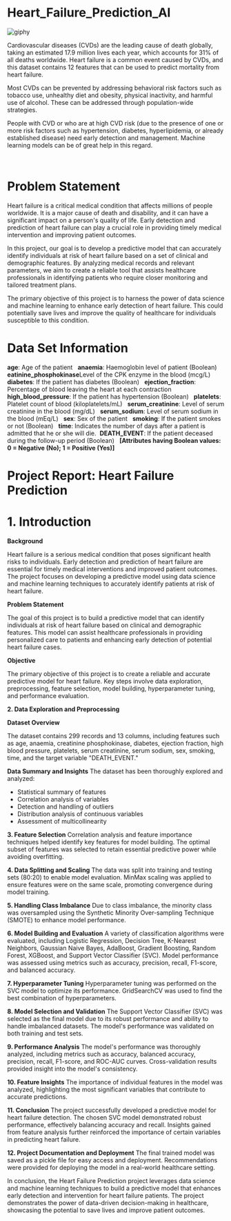 # Heart_Failure_Prediction_AI
![giphy](https://github.com/Sameer-ansarii/Heart_Failure_Prediction_AI/assets/125865393/4eeadd93-e4c7-4ee7-ae63-10d83507b0ff)

Cardiovascular diseases (CVDs) are the leading cause of death globally, taking an estimated 17.9 million lives each year, which accounts for 31% of all deaths worldwide. Heart failure is a common event caused by CVDs, and this dataset contains 12 features that can be used to predict mortality from heart failure.

Most CVDs can be prevented by addressing behavioral risk factors such as tobacco use, unhealthy diet and obesity, physical inactivity, and harmful use of alcohol. These can be addressed through population-wide strategies.

People with CVD or who are at high CVD risk (due to the presence of one or more risk factors such as hypertension, diabetes, hyperlipidemia, or already established disease) need early detection and management. Machine learning models can be of great help in this regard.

​

# Problem Statement

Heart failure is a critical medical condition that affects millions of people worldwide. It is a major cause of death and disability, and it can have a significant impact on a person's quality of life. Early detection and prediction of heart failure can play a crucial role in providing timely medical intervention and improving patient outcomes.

In this project, our goal is to develop a predictive model that can accurately identify individuals at risk of heart failure based on a set of clinical and demographic features. By analyzing medical records and relevant parameters, we aim to create a reliable tool that assists healthcare professionals in identifying patients who require closer monitoring and tailored treatment plans.

The primary objective of this project is to harness the power of data science and machine learning to enhance early detection of heart failure. This could potentially save lives and improve the quality of healthcare for individuals susceptible to this condition.

# Data Set Information

**age**: Age of the patient
​
​
**anaemia**: Haemoglobin level of patient (Boolean)
​
​
**eatinine_phosphokinase**Level of the CPK enzyme in the blood (mcg/L)
​
​
**diabetes**: If the patient has diabetes (Boolean)
​
​
**ejection_fraction**: Percentage of blood leaving the heart at each contraction
​
​
**high_blood_pressure**: If the patient has hypertension (Boolean)
​
​
**platelets**: Platelet count of blood (kiloplatelets/mL)
​
​
**serum_creatinine**: Level of serum creatinine in the blood (mg/dL)
​
​
**serum_sodium**: Level of serum sodium in the blood (mEq/L)
​
​
**sex**: Sex of the patient
​
​
**smoking**: If the patient smokes or not (Boolean)
​
​
**time**: Indicates the number of days after a patient is admitted that he or she will die.
​
​
**DEATH_EVENT**: If the patient deceased during the follow-up period (Boolean)
​
​
**[Attributes having Boolean values: 0 = Negative (No); 1 = Positive (Yes)]**

# Project Report: Heart Failure Prediction

# 1. Introduction

**Background**

Heart failure is a serious medical condition that poses significant health risks to individuals. Early detection and prediction of heart failure are essential for timely medical interventions and improved patient outcomes. The project focuses on developing a predictive model using data science and machine learning techniques to accurately identify patients at risk of heart failure.

**Problem Statement**

The goal of this project is to build a predictive model that can identify individuals at risk of heart failure based on clinical and demographic features. This model can assist healthcare professionals in providing personalized care to patients and enhancing early detection of potential heart failure cases.

**Objective**

The primary objective of this project is to create a reliable and accurate predictive model for heart failure. Key steps involve data exploration, preprocessing, feature selection, model building, hyperparameter tuning, and performance evaluation.

**2. Data Exploration and Preprocessing**

**Dataset Overview**

The dataset contains 299 records and 13 columns, including features such as age, anaemia, creatinine phosphokinase, diabetes, ejection fraction, high blood pressure, platelets, serum creatinine, serum sodium, sex, smoking, time, and the target variable "DEATH_EVENT."

**Data Summary and Insights**
The dataset has been thoroughly explored and analyzed:

* Statistical summary of features
* Correlation analysis of variables
* Detection and handling of outliers
* Distribution analysis of continuous variables
* Assessment of multicollinearity

**3. Feature Selection**
Correlation analysis and feature importance techniques helped identify key features for model building. The optimal subset of features was selected to retain essential predictive power while avoiding overfitting.

**4. Data Splitting and Scaling**
The data was split into training and testing sets (80:20) to enable model evaluation. MinMax scaling was applied to ensure features were on the same scale, promoting convergence during model training.

**5. Handling Class Imbalance**
Due to class imbalance, the minority class was oversampled using the Synthetic Minority Over-sampling Technique (SMOTE) to enhance model performance.

**6. Model Building and Evaluation**
A variety of classification algorithms were evaluated, including Logistic Regression, Decision Tree, K-Nearest Neighbors, Gaussian Naive Bayes, AdaBoost, Gradient Boosting, Random Forest, XGBoost, and Support Vector Classifier (SVC). Model performance was assessed using metrics such as accuracy, precision, recall, F1-score, and balanced accuracy.

**7. Hyperparameter Tuning**
Hyperparameter tuning was performed on the SVC model to optimize its performance. GridSearchCV was used to find the best combination of hyperparameters.

**8. Model Selection and Validation**
The Support Vector Classifier (SVC) was selected as the final model due to its robust performance and ability to handle imbalanced datasets. The model's performance was validated on both training and test sets.

**9. Performance Analysis**
The model's performance was thoroughly analyzed, including metrics such as accuracy, balanced accuracy, precision, recall, F1-score, and ROC-AUC curves. Cross-validation results provided insight into the model's consistency.

**10. Feature Insights**
The importance of individual features in the model was analyzed, highlighting the most significant variables that contribute to accurate predictions.

**11. Conclusion**
The project successfully developed a predictive model for heart failure detection. The chosen SVC model demonstrated robust performance, effectively balancing accuracy and recall. Insights gained from feature analysis further reinforced the importance of certain variables in predicting heart failure.

**12. Project Documentation and Deployment**
The final trained model was saved as a pickle file for easy access and deployment. Recommendations were provided for deploying the model in a real-world healthcare setting.

In conclusion, the Heart Failure Prediction project leverages data science and machine learning techniques to build a predictive model that enhances early detection and intervention for heart failure patients. The project demonstrates the power of data-driven decision-making in healthcare, showcasing the potential to save lives and improve patient outcomes.




